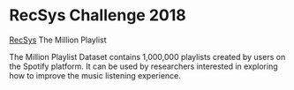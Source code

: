 # RecSys Challenge 2018
[RecSys](https://recsys-challenge.spotify.com) The Million Playlist 

The Million Playlist Dataset contains 1,000,000 playlists created by users on the Spotify platform. 
It can be used by researchers interested in exploring how to improve the music listening experience.